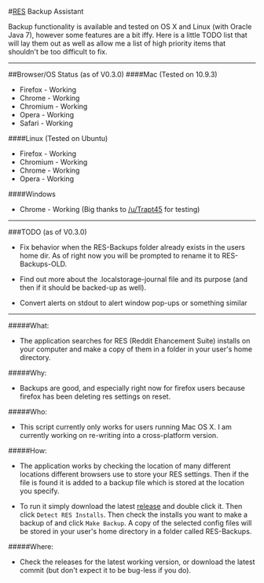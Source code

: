 #[RES](http://redditenhancementsuite.com/) Backup Assistant

Backup functionality is available and tested on OS X and Linux (with Oracle Java 7), however some features are a bit iffy. Here is a little TODO list that
will lay them out as well as allow me a list of high priority items that shouldn't be too difficult to fix.

-------------------

##Browser/OS Status (as of V0.3.0)
####Mac (Tested on 10.9.3)
* Firefox - Working
* Chrome - Working
* Chromium - Working
* Opera - Working
* Safari - Working

####Linux (Tested on Ubuntu)
* Firefox - Working
* Chromium - Working
* Chrome - Working
* Opera - Working

####Windows
* Chrome - Working (Big thanks to [/u/Trapt45](http://www.reddit.com/user/Trapt45) for testing)

-------------------------

###TODO (as of V0.3.0)
* Fix behavior when the RES-Backups folder already exists in the users home dir. As of right now you will be prompted to rename it to RES-Backups-OLD.

* Find out more about the .localstorage-journal file and its purpose (and then if it should be backed-up as well).

* Convert alerts on stdout to alert window pop-ups or something similar

----------------------

#####What: 
*   The application searches for RES (Reddit Ehancement Suite) installs on your computer
    and make a copy of them in a folder in your user's home directory.

#####Why: 
*   Backups are good, and especially right now for firefox users because firefox has been deleting res settings on reset.

#####Who:
*   This script currently only works for users running Mac OS X. I am currently working on re-writing into a cross-platform
version.

#####How:
*   The application works by checking the location of many different locations different browsers use to store your RES settings.  Then if
the file is found it is added to a backup file which is stored at the location you specify.

* To run it simply download the latest [release](https://github.com/walshie4/backup-RES-Settings/releases) and double click it. 
Then click `Detect RES Installs`. Then check the installs you want to make a backup of and click `Make Backup`. 
A copy of the selected config files will be stored in your user's home directory in a folder called RES-Backups.

#####Where:
*   Check the releases for the latest working version, or download the latest commit (but don't expect it to be bug-less if you do).

